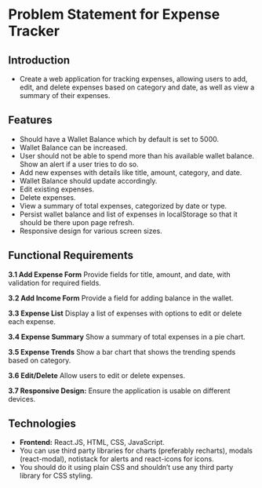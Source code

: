 # Problem Statement for Expense Tracker 


## Introduction

- Create a web application for tracking expenses, allowing users to add, edit, and delete expenses based on category and date, as well as view a summary of their expenses.

## Features

- Should have a Wallet Balance which by default is set to 5000.
- Wallet Balance can be increased.
- User should not be able to spend more than his available wallet balance. Show an alert if a user tries to do so.
- Add new expenses with details like title, amount, category, and date.
- Wallet Balance should update accordingly.
- Edit existing expenses.
- Delete expenses.
- View a summary of total expenses, categorized by date or type.
- Persist wallet balance and list of expenses in localStorage so that it should be there upon page refresh.
- Responsive design for various screen sizes.

## Functional Requirements

**3.1 Add Expense Form**
Provide fields for title, amount, and date, with validation for required fields.

**3.2 Add Income Form**
Provide a field for adding balance in the wallet.

**3.3 Expense List**
Display a list of expenses with options to edit or delete each expense.

**3.4 Expense Summary**
Show a summary of total expenses in a pie chart.

**3.5 Expense Trends**
Show a bar chart that shows the trending spends based on category.

**3.6 Edit/Delete**
Allow users to edit or delete expenses.

**3.7 Responsive Design:**
 Ensure the application is usable on different devices.


## Technologies

- **Frontend:** React.JS, HTML, CSS, JavaScript.
- You can use third party libraries for charts (preferably recharts), modals (react-modal),  notistack for alerts and react-icons for icons.
- You should do it using plain CSS and shouldn’t use any third party library for CSS styling.
